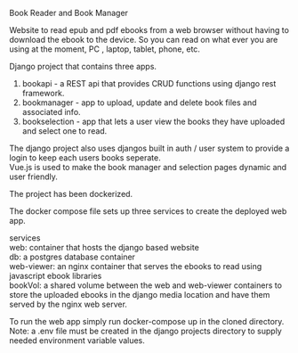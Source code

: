 Book Reader and Book Manager

Website to read epub and pdf ebooks from a web browser without having to download the ebook to the device. So you can read on what ever you are using at the moment, PC , laptop, tablet, phone, etc.

Django project that contains three apps.

1. bookapi - a REST api that provides CRUD functions using django rest framework.  
2. bookmanager - app to upload, update and delete book files and associated info.  
3. bookselection - app that lets a user view the books they have uploaded and select one to read.  

The django project also uses djangos built in auth / user system to provide a login to keep each users books seperate.  
Vue.js is used to make the book manager and selection pages dynamic and user friendly.  

The project has been dockerized.  

The docker compose file sets up three services to create the deployed web app.  

services  
web: container that hosts the django based website  
db: a postgres database container  
web-viewer: an nginx container that serves the ebooks to read using javascript ebook libraries  
bookVol: a shared volume between the web and web-viewer containers to store the uploaded ebooks in the django media location and have them served by the nginx web server.  

To run the web app simply run docker-compose up in the cloned directory. Note: a .env file must be created in the django projects directory to supply needed environment variable values.
